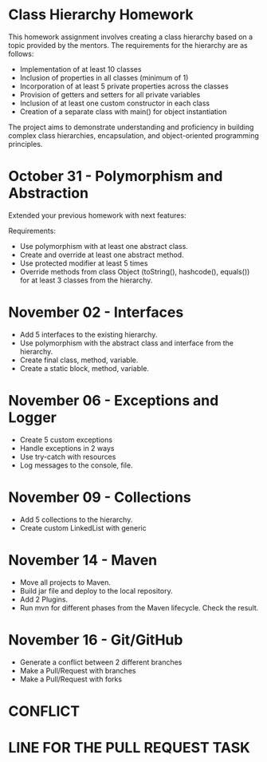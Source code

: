 # Class Hierarchy Homework

This homework assignment involves creating a class hierarchy based on a topic provided by the mentors. The requirements for the hierarchy are as follows:

- Implementation of at least 10 classes
- Inclusion of properties in all classes (minimum of 1)
- Incorporation of at least 5 private properties across the classes
- Provision of getters and setters for all private variables
- Inclusion of at least one custom constructor in each class
- Creation of a separate class with main() for object instantiation

The project aims to demonstrate understanding and proficiency in building complex class hierarchies, encapsulation, and object-oriented programming principles.


# October 31 - Polymorphism and Abstraction

Extended your previous homework with next features:

Requirements:

- Use polymorphism with at least one abstract class.
- Create and override at least one abstract method.
- Use protected modifier at least 5 times
- Override methods from class Object (toString(), hashcode(), equals()) for at least 3 classes from the hierarchy.

# November 02 - Interfaces

- Add 5 interfaces to the existing hierarchy.
- Use polymorphism with the abstract class and interface from the hierarchy.
- Create final class, method, variable.
- Create a static block, method, variable.

# November 06 - Exceptions and Logger

- Create 5 custom exceptions
- Handle exceptions in 2 ways
- Use try-catch with resources
- Log messages to the console, file.

# November 09 - Collections 
- Add 5 collections to the hierarchy.
- Create custom LinkedList with generic

# November 14 - Maven
- Move all projects to Maven.
- Build jar file and deploy to the local repository.
- Add 2 Plugins.
- Run mvn for different phases from the Maven lifecycle. Check the result.

# November 16 - Git/GitHub
- Generate a conflict between 2 different branches
- Make a Pull/Request with branches
- Make a Pull/Request with forks

# CONFLICT

# LINE FOR THE PULL REQUEST TASK